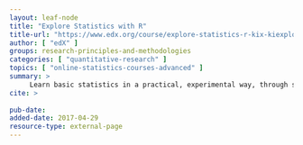 ```yaml
---
layout: leaf-node
title: "Explore Statistics with R"
title-url: "https://www.edx.org/course/explore-statistics-r-kix-kiexplorx-0"
author: [ "edX" ]
groups: research-principles-and-methodologies
categories: [ "quantitative-research" ]
topics: [ "online-statistics-courses-advanced" ]
summary: >
     Learn basic statistics in a practical, experimental way, through statistical programming with R, using examples from the health sciences. 
cite: >
     
pub-date: 
added-date: 2017-04-29
resource-type: external-page
---
```


